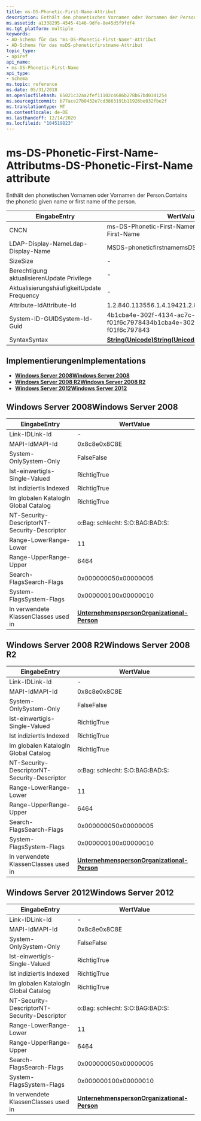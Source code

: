 ```yaml
---
title: ms-DS-Phonetic-First-Name-Attribut
description: Enthält den phonetischen Vornamen oder Vornamen der Person.
ms.assetid: a1338295-4545-4146-9dfe-8e45d5f9fdf4
ms.tgt_platform: multiple
keywords:
- AD-Schema für das "ms-DS-Phonetic-First-Name"-Attribut
- AD-Schema für das msDS-phoneticfirstname-Attribut
topic_type:
- apiref
api_name:
- ms-DS-Phonetic-First-Name
api_type:
- Schema
ms.topic: reference
ms.date: 05/31/2018
ms.openlocfilehash: 65021c32aa2fef11102c4686b278b67bd0341254
ms.sourcegitcommit: b77ace27b0432e7cd3863191b11926be032fbe2f
ms.translationtype: MT
ms.contentlocale: de-DE
ms.lasthandoff: 12/14/2020
ms.locfileid: "104519823"
---
```

# <a name="ms-ds-phonetic-first-name-attribute"></a><span data-ttu-id="00a4d-105">ms-DS-Phonetic-First-Name-Attribut</span><span class="sxs-lookup"><span data-stu-id="00a4d-105">ms-DS-Phonetic-First-Name attribute</span></span>

<span data-ttu-id="00a4d-106">Enthält den phonetischen Vornamen oder Vornamen der Person.</span><span class="sxs-lookup"><span data-stu-id="00a4d-106">Contains the phonetic given name or first name of the person.</span></span>



| <span data-ttu-id="00a4d-107">Eingabe</span><span class="sxs-lookup"><span data-stu-id="00a4d-107">Entry</span></span> | <span data-ttu-id="00a4d-108">Wert</span><span class="sxs-lookup"><span data-stu-id="00a4d-108">Value</span></span> |
|-------------------|---------------------------------------------|
| <span data-ttu-id="00a4d-109">CN</span><span class="sxs-lookup"><span data-stu-id="00a4d-109">CN</span></span>                | <span data-ttu-id="00a4d-110">ms-DS-Phonetic-First-Name</span><span class="sxs-lookup"><span data-stu-id="00a4d-110">ms-DS-Phonetic-First-Name</span></span>                   |
| <span data-ttu-id="00a4d-111">LDAP-Display-Name</span><span class="sxs-lookup"><span data-stu-id="00a4d-111">Ldap-Display-Name</span></span> | <span data-ttu-id="00a4d-112">MSDS-phoneticfirstname</span><span class="sxs-lookup"><span data-stu-id="00a4d-112">msDS-PhoneticFirstName</span></span>                      |
| <span data-ttu-id="00a4d-113">Size</span><span class="sxs-lookup"><span data-stu-id="00a4d-113">Size</span></span>              | \-                                          |
| <span data-ttu-id="00a4d-114">Berechtigung aktualisieren</span><span class="sxs-lookup"><span data-stu-id="00a4d-114">Update Privilege</span></span>  | \-                                          |
| <span data-ttu-id="00a4d-115">Aktualisierungshäufigkeit</span><span class="sxs-lookup"><span data-stu-id="00a4d-115">Update Frequency</span></span>  | \-                                          |
| <span data-ttu-id="00a4d-116">Attribute-Id</span><span class="sxs-lookup"><span data-stu-id="00a4d-116">Attribute-Id</span></span>      | <span data-ttu-id="00a4d-117">1.2.840.113556.1.4.1942</span><span class="sxs-lookup"><span data-stu-id="00a4d-117">1.2.840.113556.1.4.1942</span></span>                     |
| <span data-ttu-id="00a4d-118">System-ID-GUID</span><span class="sxs-lookup"><span data-stu-id="00a4d-118">System-Id-Guid</span></span>    | <span data-ttu-id="00a4d-119">4b1cba4e-302f-4134-ac7c-f01f6c797843</span><span class="sxs-lookup"><span data-stu-id="00a4d-119">4b1cba4e-302f-4134-ac7c-f01f6c797843</span></span>        |
| <span data-ttu-id="00a4d-120">Syntax</span><span class="sxs-lookup"><span data-stu-id="00a4d-120">Syntax</span></span>            | [<span data-ttu-id="00a4d-121">**String(Unicode)**</span><span class="sxs-lookup"><span data-stu-id="00a4d-121">**String(Unicode)**</span></span>](s-string-unicode.md) |



## <a name="implementations"></a><span data-ttu-id="00a4d-122">Implementierungen</span><span class="sxs-lookup"><span data-stu-id="00a4d-122">Implementations</span></span>

-   [<span data-ttu-id="00a4d-123">**Windows Server 2008**</span><span class="sxs-lookup"><span data-stu-id="00a4d-123">**Windows Server 2008**</span></span>](#windows-server-2008)
-   [<span data-ttu-id="00a4d-124">**Windows Server 2008 R2**</span><span class="sxs-lookup"><span data-stu-id="00a4d-124">**Windows Server 2008 R2**</span></span>](#windows-server-2008-r2)
-   [<span data-ttu-id="00a4d-125">**Windows Server 2012**</span><span class="sxs-lookup"><span data-stu-id="00a4d-125">**Windows Server 2012**</span></span>](#windows-server-2012)

## <a name="windows-server-2008"></a><span data-ttu-id="00a4d-126">Windows Server 2008</span><span class="sxs-lookup"><span data-stu-id="00a4d-126">Windows Server 2008</span></span>



| <span data-ttu-id="00a4d-127">Eingabe</span><span class="sxs-lookup"><span data-stu-id="00a4d-127">Entry</span></span> | <span data-ttu-id="00a4d-128">Wert</span><span class="sxs-lookup"><span data-stu-id="00a4d-128">Value</span></span> |
|------------------------|--------------------------------------------------------------------|
| <span data-ttu-id="00a4d-129">Link-ID</span><span class="sxs-lookup"><span data-stu-id="00a4d-129">Link-Id</span></span>                | \-                                                                 |
| <span data-ttu-id="00a4d-130">MAPI-Id</span><span class="sxs-lookup"><span data-stu-id="00a4d-130">MAPI-Id</span></span>                | <span data-ttu-id="00a4d-131">0x8c8e</span><span class="sxs-lookup"><span data-stu-id="00a4d-131">0x8C8E</span></span>                                                             |
| <span data-ttu-id="00a4d-132">System-Only</span><span class="sxs-lookup"><span data-stu-id="00a4d-132">System-Only</span></span>            | <span data-ttu-id="00a4d-133">False</span><span class="sxs-lookup"><span data-stu-id="00a4d-133">False</span></span>                                                              |
| <span data-ttu-id="00a4d-134">Ist-einwertig</span><span class="sxs-lookup"><span data-stu-id="00a4d-134">Is-Single-Valued</span></span>       | <span data-ttu-id="00a4d-135">Richtig</span><span class="sxs-lookup"><span data-stu-id="00a4d-135">True</span></span>                                                               |
| <span data-ttu-id="00a4d-136">Ist indiziert</span><span class="sxs-lookup"><span data-stu-id="00a4d-136">Is Indexed</span></span>             | <span data-ttu-id="00a4d-137">Richtig</span><span class="sxs-lookup"><span data-stu-id="00a4d-137">True</span></span>                                                               |
| <span data-ttu-id="00a4d-138">Im globalen Katalog</span><span class="sxs-lookup"><span data-stu-id="00a4d-138">In Global Catalog</span></span>      | <span data-ttu-id="00a4d-139">Richtig</span><span class="sxs-lookup"><span data-stu-id="00a4d-139">True</span></span>                                                               |
| <span data-ttu-id="00a4d-140">NT-Security-Descriptor</span><span class="sxs-lookup"><span data-stu-id="00a4d-140">NT-Security-Descriptor</span></span> | <span data-ttu-id="00a4d-141">o:Bag: schlecht: S:</span><span class="sxs-lookup"><span data-stu-id="00a4d-141">O:BAG:BAD:S:</span></span>                                                       |
| <span data-ttu-id="00a4d-142">Range-Lower</span><span class="sxs-lookup"><span data-stu-id="00a4d-142">Range-Lower</span></span>            | <span data-ttu-id="00a4d-143">1</span><span class="sxs-lookup"><span data-stu-id="00a4d-143">1</span></span>                                                                  |
| <span data-ttu-id="00a4d-144">Range-Upper</span><span class="sxs-lookup"><span data-stu-id="00a4d-144">Range-Upper</span></span>            | <span data-ttu-id="00a4d-145">64</span><span class="sxs-lookup"><span data-stu-id="00a4d-145">64</span></span>                                                                 |
| <span data-ttu-id="00a4d-146">Search-Flags</span><span class="sxs-lookup"><span data-stu-id="00a4d-146">Search-Flags</span></span>           | <span data-ttu-id="00a4d-147">0x00000005</span><span class="sxs-lookup"><span data-stu-id="00a4d-147">0x00000005</span></span>                                                         |
| <span data-ttu-id="00a4d-148">System-Flags</span><span class="sxs-lookup"><span data-stu-id="00a4d-148">System-Flags</span></span>           | <span data-ttu-id="00a4d-149">0x00000010</span><span class="sxs-lookup"><span data-stu-id="00a4d-149">0x00000010</span></span>                                                         |
| <span data-ttu-id="00a4d-150">In verwendete Klassen</span><span class="sxs-lookup"><span data-stu-id="00a4d-150">Classes used in</span></span>        | [<span data-ttu-id="00a4d-151">**Unternehmensperson**</span><span class="sxs-lookup"><span data-stu-id="00a4d-151">**Organizational-Person**</span></span>](c-organizationalperson.md)<br/> |



## <a name="windows-server-2008-r2"></a><span data-ttu-id="00a4d-152">Windows Server 2008 R2</span><span class="sxs-lookup"><span data-stu-id="00a4d-152">Windows Server 2008 R2</span></span>



| <span data-ttu-id="00a4d-153">Eingabe</span><span class="sxs-lookup"><span data-stu-id="00a4d-153">Entry</span></span> | <span data-ttu-id="00a4d-154">Wert</span><span class="sxs-lookup"><span data-stu-id="00a4d-154">Value</span></span> |
|------------------------|--------------------------------------------------------------------|
| <span data-ttu-id="00a4d-155">Link-ID</span><span class="sxs-lookup"><span data-stu-id="00a4d-155">Link-Id</span></span>                | \-                                                                 |
| <span data-ttu-id="00a4d-156">MAPI-Id</span><span class="sxs-lookup"><span data-stu-id="00a4d-156">MAPI-Id</span></span>                | <span data-ttu-id="00a4d-157">0x8c8e</span><span class="sxs-lookup"><span data-stu-id="00a4d-157">0x8C8E</span></span>                                                             |
| <span data-ttu-id="00a4d-158">System-Only</span><span class="sxs-lookup"><span data-stu-id="00a4d-158">System-Only</span></span>            | <span data-ttu-id="00a4d-159">False</span><span class="sxs-lookup"><span data-stu-id="00a4d-159">False</span></span>                                                              |
| <span data-ttu-id="00a4d-160">Ist-einwertig</span><span class="sxs-lookup"><span data-stu-id="00a4d-160">Is-Single-Valued</span></span>       | <span data-ttu-id="00a4d-161">Richtig</span><span class="sxs-lookup"><span data-stu-id="00a4d-161">True</span></span>                                                               |
| <span data-ttu-id="00a4d-162">Ist indiziert</span><span class="sxs-lookup"><span data-stu-id="00a4d-162">Is Indexed</span></span>             | <span data-ttu-id="00a4d-163">Richtig</span><span class="sxs-lookup"><span data-stu-id="00a4d-163">True</span></span>                                                               |
| <span data-ttu-id="00a4d-164">Im globalen Katalog</span><span class="sxs-lookup"><span data-stu-id="00a4d-164">In Global Catalog</span></span>      | <span data-ttu-id="00a4d-165">Richtig</span><span class="sxs-lookup"><span data-stu-id="00a4d-165">True</span></span>                                                               |
| <span data-ttu-id="00a4d-166">NT-Security-Descriptor</span><span class="sxs-lookup"><span data-stu-id="00a4d-166">NT-Security-Descriptor</span></span> | <span data-ttu-id="00a4d-167">o:Bag: schlecht: S:</span><span class="sxs-lookup"><span data-stu-id="00a4d-167">O:BAG:BAD:S:</span></span>                                                       |
| <span data-ttu-id="00a4d-168">Range-Lower</span><span class="sxs-lookup"><span data-stu-id="00a4d-168">Range-Lower</span></span>            | <span data-ttu-id="00a4d-169">1</span><span class="sxs-lookup"><span data-stu-id="00a4d-169">1</span></span>                                                                  |
| <span data-ttu-id="00a4d-170">Range-Upper</span><span class="sxs-lookup"><span data-stu-id="00a4d-170">Range-Upper</span></span>            | <span data-ttu-id="00a4d-171">64</span><span class="sxs-lookup"><span data-stu-id="00a4d-171">64</span></span>                                                                 |
| <span data-ttu-id="00a4d-172">Search-Flags</span><span class="sxs-lookup"><span data-stu-id="00a4d-172">Search-Flags</span></span>           | <span data-ttu-id="00a4d-173">0x00000005</span><span class="sxs-lookup"><span data-stu-id="00a4d-173">0x00000005</span></span>                                                         |
| <span data-ttu-id="00a4d-174">System-Flags</span><span class="sxs-lookup"><span data-stu-id="00a4d-174">System-Flags</span></span>           | <span data-ttu-id="00a4d-175">0x00000010</span><span class="sxs-lookup"><span data-stu-id="00a4d-175">0x00000010</span></span>                                                         |
| <span data-ttu-id="00a4d-176">In verwendete Klassen</span><span class="sxs-lookup"><span data-stu-id="00a4d-176">Classes used in</span></span>        | [<span data-ttu-id="00a4d-177">**Unternehmensperson**</span><span class="sxs-lookup"><span data-stu-id="00a4d-177">**Organizational-Person**</span></span>](c-organizationalperson.md)<br/> |



## <a name="windows-server-2012"></a><span data-ttu-id="00a4d-178">Windows Server 2012</span><span class="sxs-lookup"><span data-stu-id="00a4d-178">Windows Server 2012</span></span>



| <span data-ttu-id="00a4d-179">Eingabe</span><span class="sxs-lookup"><span data-stu-id="00a4d-179">Entry</span></span> | <span data-ttu-id="00a4d-180">Wert</span><span class="sxs-lookup"><span data-stu-id="00a4d-180">Value</span></span> |
|------------------------|--------------------------------------------------------------------|
| <span data-ttu-id="00a4d-181">Link-ID</span><span class="sxs-lookup"><span data-stu-id="00a4d-181">Link-Id</span></span>                | \-                                                                 |
| <span data-ttu-id="00a4d-182">MAPI-Id</span><span class="sxs-lookup"><span data-stu-id="00a4d-182">MAPI-Id</span></span>                | <span data-ttu-id="00a4d-183">0x8c8e</span><span class="sxs-lookup"><span data-stu-id="00a4d-183">0x8C8E</span></span>                                                             |
| <span data-ttu-id="00a4d-184">System-Only</span><span class="sxs-lookup"><span data-stu-id="00a4d-184">System-Only</span></span>            | <span data-ttu-id="00a4d-185">False</span><span class="sxs-lookup"><span data-stu-id="00a4d-185">False</span></span>                                                              |
| <span data-ttu-id="00a4d-186">Ist-einwertig</span><span class="sxs-lookup"><span data-stu-id="00a4d-186">Is-Single-Valued</span></span>       | <span data-ttu-id="00a4d-187">Richtig</span><span class="sxs-lookup"><span data-stu-id="00a4d-187">True</span></span>                                                               |
| <span data-ttu-id="00a4d-188">Ist indiziert</span><span class="sxs-lookup"><span data-stu-id="00a4d-188">Is Indexed</span></span>             | <span data-ttu-id="00a4d-189">Richtig</span><span class="sxs-lookup"><span data-stu-id="00a4d-189">True</span></span>                                                               |
| <span data-ttu-id="00a4d-190">Im globalen Katalog</span><span class="sxs-lookup"><span data-stu-id="00a4d-190">In Global Catalog</span></span>      | <span data-ttu-id="00a4d-191">Richtig</span><span class="sxs-lookup"><span data-stu-id="00a4d-191">True</span></span>                                                               |
| <span data-ttu-id="00a4d-192">NT-Security-Descriptor</span><span class="sxs-lookup"><span data-stu-id="00a4d-192">NT-Security-Descriptor</span></span> | <span data-ttu-id="00a4d-193">o:Bag: schlecht: S:</span><span class="sxs-lookup"><span data-stu-id="00a4d-193">O:BAG:BAD:S:</span></span>                                                       |
| <span data-ttu-id="00a4d-194">Range-Lower</span><span class="sxs-lookup"><span data-stu-id="00a4d-194">Range-Lower</span></span>            | <span data-ttu-id="00a4d-195">1</span><span class="sxs-lookup"><span data-stu-id="00a4d-195">1</span></span>                                                                  |
| <span data-ttu-id="00a4d-196">Range-Upper</span><span class="sxs-lookup"><span data-stu-id="00a4d-196">Range-Upper</span></span>            | <span data-ttu-id="00a4d-197">64</span><span class="sxs-lookup"><span data-stu-id="00a4d-197">64</span></span>                                                                 |
| <span data-ttu-id="00a4d-198">Search-Flags</span><span class="sxs-lookup"><span data-stu-id="00a4d-198">Search-Flags</span></span>           | <span data-ttu-id="00a4d-199">0x00000005</span><span class="sxs-lookup"><span data-stu-id="00a4d-199">0x00000005</span></span>                                                         |
| <span data-ttu-id="00a4d-200">System-Flags</span><span class="sxs-lookup"><span data-stu-id="00a4d-200">System-Flags</span></span>           | <span data-ttu-id="00a4d-201">0x00000010</span><span class="sxs-lookup"><span data-stu-id="00a4d-201">0x00000010</span></span>                                                         |
| <span data-ttu-id="00a4d-202">In verwendete Klassen</span><span class="sxs-lookup"><span data-stu-id="00a4d-202">Classes used in</span></span>        | [<span data-ttu-id="00a4d-203">**Unternehmensperson**</span><span class="sxs-lookup"><span data-stu-id="00a4d-203">**Organizational-Person**</span></span>](c-organizationalperson.md)<br/> |



 

 





